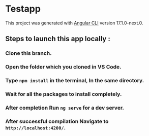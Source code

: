 # Testapp

This project was generated with [Angular CLI](https://github.com/angular/angular-cli) version 17.1.0-next.0.

## Steps to launch this app locally : 

### Clone this branch.
### Open the folder which you cloned in VS Code.
### Type `npm install` in the terminal, In the same directory.
### Wait for all the packages to install completely.
### After completion Run `ng serve` for a dev server.
### After successful compilation Navigate to `http://localhost:4200/`.
